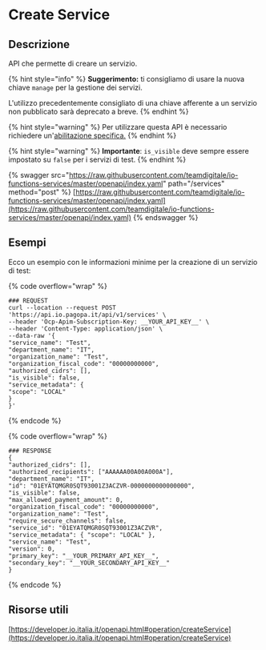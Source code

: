 # Create Service

## Descrizione

API che permette di creare un servizio.

{% hint style="info" %}
**Suggerimento:** ti consigliamo di usare la nuova chiave `manage` per la gestione dei servizi.&#x20;

L'utilizzo precedentemente consigliato di una chiave afferente a un servizio non pubblicato sarà deprecato a breve.
{% endhint %}

{% hint style="warning" %}
Per utilizzare questa API è necessario richiedere un'[abilitazione specifica.](../../abilitazioni/gestione-dei-servizi.md)
{% endhint %}

{% hint style="warning" %}
**Importante**: `is_visible` deve sempre essere impostato su `false` per i servizi di test.
{% endhint %}

{% swagger src="https://raw.githubusercontent.com/teamdigitale/io-functions-services/master/openapi/index.yaml" path="/services" method="post" %}
[https://raw.githubusercontent.com/teamdigitale/io-functions-services/master/openapi/index.yaml](https://raw.githubusercontent.com/teamdigitale/io-functions-services/master/openapi/index.yaml)
{% endswagger %}

## Esempi

Ecco un esempio con le informazioni minime per la creazione di un servizio di test:

{% code overflow="wrap" %}
```shell
### REQUEST
curl --location --request POST 'https://api.io.pagopa.it/api/v1/services' \
--header 'Ocp-Apim-Subscription-Key: __YOUR_API_KEY__' \
--header 'Content-Type: application/json' \
--data-raw '{
"service_name": "Test",
"department_name": "IT",
"organization_name": "Test",
"organization_fiscal_code": "00000000000",
"authorized_cidrs": [],
"is_visible": false,
"service_metadata": {
"scope": "LOCAL"
}
}'
```
{% endcode %}

{% code overflow="wrap" %}
```shell
### RESPONSE
{
"authorized_cidrs": [],
"authorized_recipients": ["AAAAAA00A00A000A"],
"department_name": "IT",
"id": "01EYATQMGR0SQT93001Z3ACZVR-0000000000000000",
"is_visible": false,
"max_allowed_payment_amount": 0,
"organization_fiscal_code": "00000000000",
"organization_name": "Test",
"require_secure_channels": false,
"service_id": "01EYATQMGR0SQT93001Z3ACZVR",
"service_metadata": { "scope": "LOCAL" },
"service_name": "Test",
"version": 0,
"primary_key": "__YOUR_PRIMARY_API_KEY__",
"secondary_key": "__YOUR_SECONDARY_API_KEY__"
}
```
{% endcode %}

## Risorse utili

[https://developer.io.italia.it/openapi.html#operation/createService](https://developer.io.italia.it/openapi.html#operation/createService)
